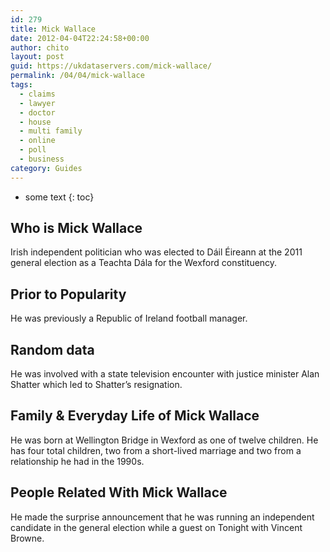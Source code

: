 ```yaml
---
id: 279
title: Mick Wallace
date: 2012-04-04T22:24:58+00:00
author: chito
layout: post
guid: https://ukdataservers.com/mick-wallace/
permalink: /04/04/mick-wallace
tags:
  - claims
  - lawyer
  - doctor
  - house
  - multi family
  - online
  - poll
  - business
category: Guides
---
```


* some text
{: toc}


## Who is  Mick Wallace
                  
                  
                  
Irish independent politician who was elected to Dáil Éireann at the 2011 general election as a Teachta Dála for the Wexford constituency.
                  
                
                
                
## Prior to Popularity 
                  
                  
                  
He was previously a Republic of Ireland football manager.
                  
                
                
                
## Random data 
                  
                  
                  
He was involved with a state television encounter with justice minister Alan Shatter which led to Shatter&#8217;s resignation.
                  
                
                
                
## Family & Everyday Life of Mick Wallace
                  
                  
                  
He was born at Wellington Bridge in Wexford as one of twelve children. He has four total children, two from a short-lived marriage and two from a relationship he had in the 1990s.
                  
                
                
                
## People Related With  Mick Wallace
                  
                  
                  
He made the surprise announcement that he was running an independent candidate in the general election while a guest on Tonight with Vincent Browne.
                  
                
              
            
          
          
          
    
    
  
